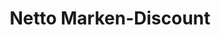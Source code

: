 ---
title: "Netto Marken-Discount"
url: /bergisch-gladbach/netto-marken-discount-muelheimer-strasse/
shop: Supermarkt
---